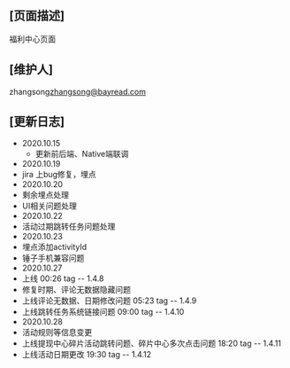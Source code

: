 ## [页面描述]
福利中心页面 
## [维护人]
zhangsong<zhangsong@bayread.com>
## [更新日志]
- 2020.10.15
  - 更新前后端、Native端联调
- 2020.10.19
 - jira 上bug修复，埋点
- 2020.10.20
 - 剩余埋点处理
 - UI相关问题处理
- 2020.10.22
 - 活动过期跳转任务问题处理
- 2020.10.23
 - 埋点添加activityId
 - 锤子手机兼容问题
- 2020.10.27
 - 上线 00:26 tag -- 1.4.8
 - 修复时期、评论无数据隐藏问题
 - 上线评论无数据、日期修改问题  05:23  tag -- 1.4.9 
 - 上线跳转任务系统链接问题  09:00  tag -- 1.4.10
- 2020.10.28
 - 活动规则等信息变更
 - 上线提现中心碎片活动跳转问题、碎片中心多次点击问题 18:20 tag -- 1.4.11
 - 上线活动日期更改 19:30 tag -- 1.4.12
